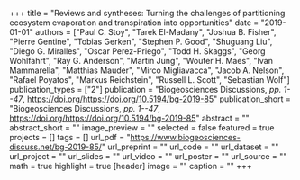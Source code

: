 +++
title = "Reviews and syntheses: Turning the challenges of partitioning ecosystem evaporation and transpiration into opportunities"
date = "2019-01-01"
authors = ["Paul C. Stoy", "Tarek El-Madany", "Joshua B. Fisher", "Pierre Gentine", "Tobias Gerken", "Stephen P. Good", "Shuguang Liu", "Diego G. Miralles", "Oscar Perez-Priego", "Todd H. Skaggs", "Georg Wohlfahrt", "Ray G. Anderson", "Martin Jung", "Wouter H. Maes", "Ivan Mammarella", "Matthias Mauder", "Mirco Migliavacca", "Jacob A. Nelson", "Rafael Poyatos", "Markus Reichstein", "Russell L. Scott", "Sebastian Wolf"]
publication_types = ["2"]
publication = "Biogeosciences Discussions, _pp. 1--47_, https://doi.org/https://doi.org/10.5194/bg-2019-85"
publication_short = "Biogeosciences Discussions, _pp. 1--47_, https://doi.org/https://doi.org/10.5194/bg-2019-85"
abstract = ""
abstract_short = ""
image_preview = ""
selected = false
featured = true
projects = []
tags = []
url_pdf = "https://www.biogeosciences-discuss.net/bg-2019-85/"
url_preprint = ""
url_code = ""
url_dataset = ""
url_project = ""
url_slides = ""
url_video = ""
url_poster = ""
url_source = ""
math = true
highlight = true
[header]
image = ""
caption = ""
+++
